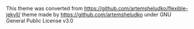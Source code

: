This theme was converted from https://github.com/artemsheludko/flexible-jekyll/ theme made by https://github.com/artemsheludko under GNU General Public License v3.0 
